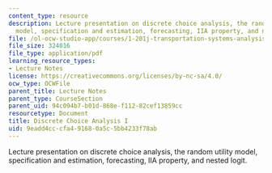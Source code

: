 ```yaml
---
content_type: resource
description: Lecture presentation on discrete choice analysis, the random utility
  model, specification and estimation, forecasting, IIA property, and nested logit.
file: /ol-ocw-studio-app/courses/1-201j-transportation-systems-analysis-demand-and-economics-fall-2008/9eadd4cccfa491680a5c5bb4233f78ab_MIT1_201JF08_lec03.pdf
file_size: 324016
file_type: application/pdf
learning_resource_types:
- Lecture Notes
license: https://creativecommons.org/licenses/by-nc-sa/4.0/
ocw_type: OCWFile
parent_title: Lecture Notes
parent_type: CourseSection
parent_uid: 94c094b7-b01d-868e-f112-82cef13859cc
resourcetype: Document
title: Discrete Choice Analysis I
uid: 9eadd4cc-cfa4-9168-0a5c-5bb4233f78ab
---
```

Lecture presentation on discrete choice analysis, the random utility model, specification and estimation, forecasting, IIA property, and nested logit.